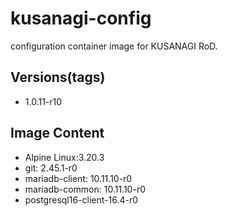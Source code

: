 # kusanagi-config

configuration container image for KUSANAGI RoD.

## Versions(tags)
- 1.0.11-r10

## Image Content
- Alpine Linux:3.20.3
- git: 2.45.1-r0
- mariadb-client: 10.11.10-r0
- mariadb-common: 10.11.10-r0
- postgresql16-client-16.4-r0

